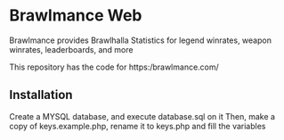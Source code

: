 # Brawlmance Web

Brawlmance provides Brawlhalla Statistics for legend winrates, weapon winrates, leaderboards, and more

This repository has the code for https:/brawlmance.com/

## Installation

Create a MYSQL database, and execute database.sql on it
Then, make a copy of keys.example.php, rename it to keys.php and fill the variables